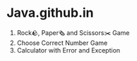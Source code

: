 # Java.github.in

1. Rock🪨, Paper🗞️ and Scissors✂️ Game
2. Choose Correct Number Game
3. Calculator with Error and Exception